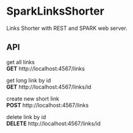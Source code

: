 # SparkLinksShorter
Links Shorter with REST and SPARK web server.

## API  
get all links  
**GET** http://localhost:4567/links

get long link by id  
**GET** http://localhost:4567/links/id

create new short link  
**POST** http://localhost:4567/links

delete link by id  
**DELETE** http://localhost:4567/links/id

